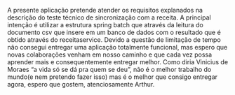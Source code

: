 A presente aplicação pretende atender os requisitos explanados na descrição do teste técnico de sincronização com a receita. A principal intenção é utilizar a estrutura spring batch que através da leitura do documento csv que insere em um banco de dados com o resultado que é obtido através do receitaservice. Devido a questão de limitação de tempo não consegui entregar uma aplicação totalmente funcional, mas espero que novas colaborações venham em nosso caminho e que cada vez possa aprender mais e consequentemente entregar melhor.
Como diria Vinicius de Moraes “a vida só se dá pra quem se deu”, não é o melhor trabalho do mundo(e nem pretendo fazer isso) mas é o melhor que consigo entregar agora, espero que gostem, atenciosamente Arthur.
